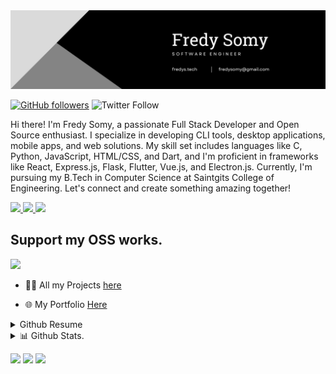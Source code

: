 <img src="https://github.com/fredysomy/fredysomy/blob/master/Hello,%20my%20name%20is%20Fredy.%20Nice%20to%20meet%20you.%20(1).png?raw=true">

[![GitHub followers](https://img.shields.io/github/followers/fredysomy?style=social)]()
![Twitter Follow](https://img.shields.io/twitter/follow/FredySomy?style=social)

Hi there! I'm Fredy Somy, a passionate Full Stack Developer and Open Source enthusiast. I specialize in developing CLI tools, desktop applications, mobile apps, and web solutions. My skill set includes languages like C, Python, JavaScript, HTML/CSS, and Dart, and I'm proficient in frameworks like React, Express.js, Flask, Flutter, Vue.js, and Electron.js. Currently, I'm pursuing my B.Tech in Computer Science at Saintgits College of Engineering. Let's connect and create something amazing together!

<a href="https://www.instagram.com/fredysomy/">
<img src="https://img.shields.io/badge/Instagram-%23E4405F.svg?style=for-the-badge&logo=Instagram&logoColor=white">
</a>

<a href="https://www.twitter.com/fredysomy/">
<img src="https://img.shields.io/badge/Twitter-%231DA1F2.svg?style=for-the-badge&logo=Twitter&logoColor=white">
</a>

<a href="https://www.linkedin.com/in/fredysomy/">
<img src="https://img.shields.io/badge/Linkedin-%231DA1F2.svg?style=for-the-badge&logo=Linkedin&logoColor=white">
</a>





## Support my OSS works.

<a href="https://www.buymeacoffee.com/fredysomy"><img src="https://img.buymeacoffee.com/button-api/?text=Buy me a coffee.&emoji=&slug=fredysomy&button_colour=FFDD00&font_colour=000000&font_family=Poppins&outline_colour=000000&coffee_colour=ffffff"></a>


* 👩‍💻 All my Projects [here](https://fredys.tech/#head/)

* 🌐 My Portfolio [Here](https://fredys.tech/)

<details>
<summary>Github Resume </summary>
<br>

 ![Metrics](https://metrics.lecoq.io/fredysomy?template=classic&isocalendar=1&languages=1&introduction=1&stars=1&people=1&followup=1&lines=1&projects=1&activity=1&achievements=1&notable=1&isocalendar.duration=half-year&languages.limit=8&languages.sections=most-used&languages.colors=github&languages.threshold=0%25&languages.indepth=false&languages.recent.load=300&languages.recent.days=14&introduction.title=true&stars.limit=4&people.limit=24&people.size=28&people.types=followers%2C%20following&people.identicons=false&people.shuffle=false&followup.sections=repositories&projects.limit=4&projects.descriptions=false&activity.limit=5&activity.load=300&activity.days=14&activity.filter=all&activity.visibility=all&activity.timestamps=false&achievements.threshold=C&achievements.secrets=true&achievements.limit=0&notable.repositories=false&config.timezone=Asia%2FCalcutta)
 
 
</details>

<details>
<summary>📊 Github Stats.</summary>
<br>

[![GitHub Streak](https://github-readme-streak-stats.herokuapp.com?user=fredysomy&theme=dark&hide_border=true)](https://git.io/streak-stats)

[![trophy](https://github-profile-trophy.vercel.app/?username=fredysomy&margin-w=15&column=4&row=3)](https://github.com/ryo-ma/github-profile-trophy)

[![Top Langs](https://github-readme-stats.vercel.app/api/top-langs/?username=fredysomy&layout=compact&langs_count=8)](https://github.com/fredysomy)
![Fredy's github stats](https://github-readme-stats.vercel.app/api?username=fredysomy&show_icons=true&hide=["issues"])

</details>

![](https://komarev.com/ghpvc/?username=fredysomy&color=010040&style=flat-square)
![](https://img.shields.io/github/followers/fredysomy?style=flat-square)
![](https://img.shields.io/github/stars/fredysomy?style=flat-square)



 
